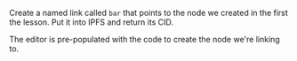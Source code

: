 Create a named link called `bar` that points to the node we created in the first the lesson. Put it into IPFS and return its CID.

The editor is pre-populated with the code to create the node we're linking to.
